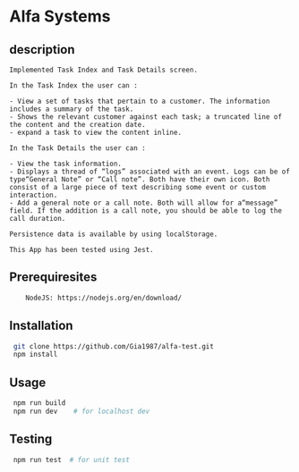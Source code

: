 # Alfa Systems

## description

	Implemented Task Index and Task Details screen.

	In the Task Index the user can :

	- View a set of tasks that pertain to a ​customer​. The information includes a summary of the task.
	- Shows the relevant ​customer​ against each task; a truncated line of the content and the creation date.
	- expand a task to view the content inline.

	In the Task Details the user can :

	- View the task information.
	- Displays a thread of “logs” associated with an event. Logs can be of type“General Note” or “Call note”. Both have their own icon. Both consist of a large piece of text describing some event or custom interaction.
	- Add a general note or a call note. Both will allow for a“message” field. If the addition is a call note, you should be able to log the call duration.

	Persistence data is available by using localStorage.

	This App has been tested using Jest.


## Prerequiresites

```bash
	NodeJS: https://nodejs.org/en/download/
```

## Installation

```bash
 git clone https://github.com/Gia1987/alfa-test.git
 npm install
```
## Usage

```bash
 npm run build
 npm run dev    # for localhost dev
```

## Testing

```bash
 npm run test  # for unit test
```
